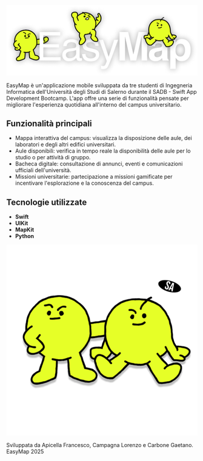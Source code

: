![logo](logo.png)

EasyMap è un'applicazione mobile sviluppata da tre studenti di Ingegneria Informatica dell'Università degli Studi di Salerno durante il SADB - Swift App Development Bootcamp. L'app offre una serie di funzionalità pensate per migliorare l'esperienza quotidiana all'interno del campus universitario.

## Funzionalità principali

* Mappa interattiva del campus: visualizza la disposizione delle aule, dei laboratori e degli altri edifici universitari.
* Aule disponibili: verifica in tempo reale la disponibilità delle aule per lo studio o per attività di gruppo.
* Bacheca digitale: consultazione di annunci, eventi e comunicazioni ufficiali dell'università.
* Missioni universitarie: partecipazione a missioni gamificate per incentivare l'esplorazione e la conoscenza del campus.

## Tecnologie utilizzate

* **Swift**
* **UIKit**
* **MapKit**
* **Python**

![logo](easymap.png)

Sviluppata da Apicella Francesco, Campagna Lorenzo e Carbone Gaetano. EasyMap 2025